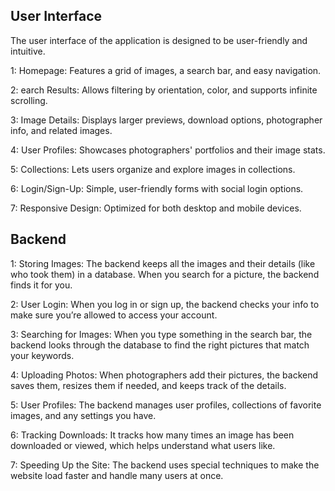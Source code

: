 <h2>User Interface</h2>
<p>
The user interface of the application is designed to be user-friendly and intuitive.

1: Homepage: Features a grid of images, a search bar, and easy navigation.

2: earch Results: Allows filtering by orientation, color, and supports infinite scrolling.

3: Image Details: Displays larger previews, download options, photographer info, and related images.

4: User Profiles: Showcases photographers' portfolios and their image stats.

5: Collections: Lets users organize and explore images in collections.

6: Login/Sign-Up: Simple, user-friendly forms with social login options.

7: Responsive Design: Optimized for both desktop and mobile devices.

</p>
<h2>Backend</h2>
<p>
1: Storing Images: The backend keeps all the images and their details (like who took them) in a database. When you search for a picture, the backend finds it for you.

2: User Login: When you log in or sign up, the backend checks your info to make sure you’re allowed to access your account.

3: Searching for Images: When you type something in the search bar, the backend looks through the database to find the right pictures that match your keywords.

4: Uploading Photos: When photographers add their pictures, the backend saves them, resizes them if needed, and keeps track of the details.

5: User Profiles: The backend manages user profiles, collections of favorite images, and any settings you have.

6: Tracking Downloads: It tracks how many times an image has been downloaded or viewed, which helps understand what users like.

7: Speeding Up the Site: The backend uses special techniques to make the website load faster and handle many users at once.
</p>